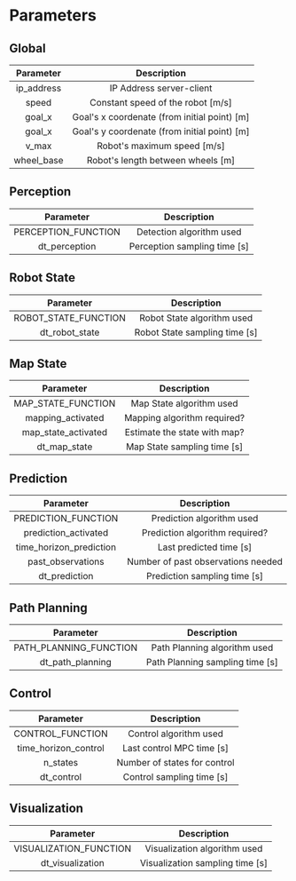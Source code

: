 # Parameters

## Global

| Parameter   |  Description                                 |
|:---------:  |:-------------------------:                   |
| ip_address  | IP Address server-client                     |
| speed       | Constant speed of the robot [m/s]            |
| goal_x      | Goal's x coordenate (from initial point) [m] |
| goal_x      | Goal's y coordenate (from initial point) [m] |
| v_max       | Robot's maximum speed [m/s]                  |
| wheel_base  | Robot's length between wheels [m]            |

## Perception

| Parameter           |  Description                              |
|:---------:          |:-------------------------:                |
| PERCEPTION_FUNCTION | Detection algorithm used                  |
| dt_perception       | Perception sampling time [s]              |

## Robot State

| Parameter            |  Description                                |
|:---------:           |:-------------------------:                  |
| ROBOT_STATE_FUNCTION | Robot State algorithm used                 |
| dt_robot_state       | Robot State sampling time [s]              |

## Map State

| Parameter               |  Description                  |
|:---------:              |:-------------------------:    |
| MAP_STATE_FUNCTION      | Map State algorithm used      |
| mapping_activated       | Mapping algorithm required?   |
| map_state_activated     | Estimate the state with map?  |
| dt_map_state            | Map State sampling time [s]   |

## Prediction

| Parameter               |  Description                                |
|:---------:              |:-------------------------:                  |
| PREDICTION_FUNCTION     | Prediction algorithm used                   |
| prediction_activated    | Prediction algorithm required?              |
| time_horizon_prediction | Last predicted time [s]                     |
| past_observations       | Number of past observations needed          |
| dt_prediction           | Prediction sampling time [s]                |

## Path Planning

| Parameter               |  Description                                |
|:---------:              |:-------------------------:                  |
| PATH_PLANNING_FUNCTION  | Path Planning algorithm used                |
| dt_path_planning        | Path Planning sampling time [s]            |

## Control

| Parameter               |  Description                  |
|:---------:              |:-------------------------:    |
| CONTROL_FUNCTION        | Control algorithm used        |
| time_horizon_control    | Last control MPC time [s]     |
| n_states                | Number of states for control  |
| dt_control              | Control sampling time [s]     |

## Visualization

| Parameter              |  Description                                 |
|:---------:             |:-------------------------:                   |
| VISUALIZATION_FUNCTION | Visualization algorithm used                 |
| dt_visualization       | Visualization sampling time [s]              |
